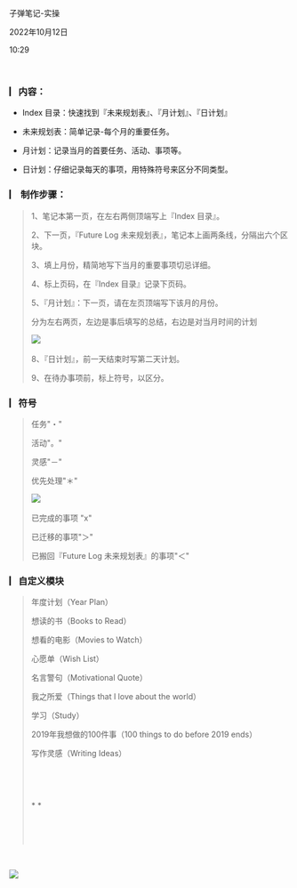 子弹笔记-实操

2022年10月12日

10:29

 

### **▏​内容：**

-   Index 目录：快速找到『未来规划表』、『月计划』、『日计划』

-   未来规划表：简单记录-每个月的重要任务。

-   月计划：记录当月的首要任务、活动、事项等。

-   日计划：仔细记录每天的事项，用特殊符号来区分不同类型。

### **▏​ 制作步骤：**

> 1、笔记本第一页，在左右两侧顶端写上『Index 目录』。
>
> 2、下一页，『Future Log 未来规划表』，笔记本上画两条线，分隔出六个区块。
>
> 3、填上月份，精简地写下当月的重要事项切忌详细。
>
> 4、标上页码，在『Index 目录』记录下页码。
>
> 5、『月计划』：下一页，请在左页顶端写下该月的月份。
>
> 分为左右两页，左边是事后填写的总结，右边是对当月时间的计划
>
> ![](..\..\..\..\assets\007_子弹笔记-实操_000.png)
>
> 8、『日计划』，前一天结束时写第二天计划。
>
> 9、在待办事项前，标上符号，以区分。

### **▏​符号**

> 任务"・"
>
> 活动"。"
>
> 灵感"－"
>
> 优先处理"＊"
>
> ![](..\..\..\..\assets\007_子弹笔记-实操_001.png)
>
> 已完成的事项 "x"
>
> 已迁移的事项"＞"
>
> 已搬回『Future Log 未来规划表』的事项"＜"

### **▏​自定义模块**

> 年度计划（Year Plan）
>
> 想读的书（Books to Read）
>
> 想看的电影（Movies to Watch）
>
> 心愿单（Wish List）
>
> 名言警句（Motivational Quote）
>
> 我之所爱（Things that I love about the world）
>
> 学习（Study）
>
> 2019年我想做的100件事（100 things to do before 2019 ends）
>
> 写作灵感（Writing Ideas）
>
>  
>
>  
>
> \* *
>
>  
>
>  

 

![](..\..\..\..\assets\007_子弹笔记-实操_002.png)

